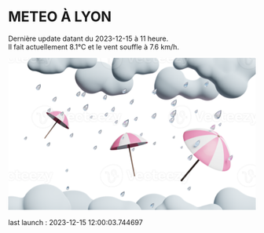 # METEO À LYON

Dernière update datant du 2023-12-15 à 11 heure.  
Il fait actuellement 8.1°C et le vent souffle à 7.6 km/h.      

![](./.github/rain.png)

last launch : 2023-12-15 12:00:03.744697
